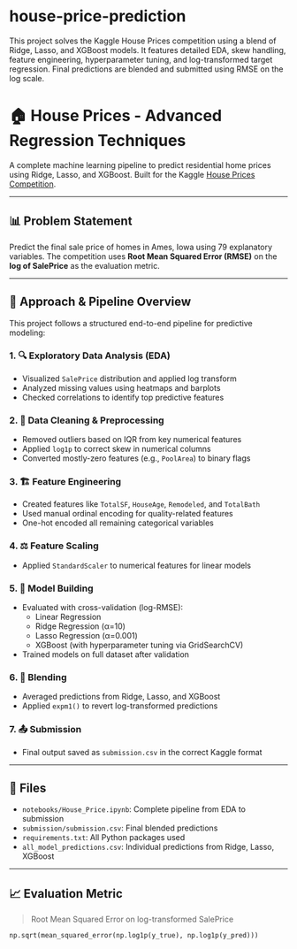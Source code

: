 # house-price-prediction
This project solves the Kaggle House Prices competition using a blend of Ridge, Lasso, and XGBoost models. It features detailed EDA, skew handling, feature engineering, hyperparameter tuning, and log-transformed target regression. Final predictions are blended and submitted using RMSE on the log scale.

# 🏠 House Prices - Advanced Regression Techniques

A complete machine learning pipeline to predict residential home prices using Ridge, Lasso, and XGBoost. Built for the Kaggle [House Prices Competition](https://www.kaggle.com/competitions/house-prices-advanced-regression-techniques).

---

## 📊 Problem Statement
Predict the final sale price of homes in Ames, Iowa using 79 explanatory variables. The competition uses **Root Mean Squared Error (RMSE)** on the **log of SalePrice** as the evaluation metric.

---

## 🚀 Approach & Pipeline Overview

This project follows a structured end-to-end pipeline for predictive modeling:

### 1. 🔍 Exploratory Data Analysis (EDA)
- Visualized `SalePrice` distribution and applied log transform
- Analyzed missing values using heatmaps and barplots
- Checked correlations to identify top predictive features

### 2. 🧹 Data Cleaning & Preprocessing
- Removed outliers based on IQR from key numerical features
- Applied `log1p` to correct skew in numerical columns
- Converted mostly-zero features (e.g., `PoolArea`) to binary flags

### 3. 🏗️ Feature Engineering
- Created features like `TotalSF`, `HouseAge`, `Remodeled`, and `TotalBath`
- Used manual ordinal encoding for quality-related features
- One-hot encoded all remaining categorical variables

### 4. ⚖️ Feature Scaling
- Applied `StandardScaler` to numerical features for linear models

### 5. 🤖 Model Building
- Evaluated with cross-validation (log-RMSE):
  - Linear Regression
  - Ridge Regression (α=10)
  - Lasso Regression (α=0.001)
  - XGBoost (with hyperparameter tuning via GridSearchCV)
- Trained models on full dataset after validation

### 6. 🔀 Blending
- Averaged predictions from Ridge, Lasso, and XGBoost
- Applied `expm1()` to revert log-transformed predictions

### 7. 📤 Submission
- Final output saved as `submission.csv` in the correct Kaggle format

---

## 📝 Files

- `notebooks/House_Price.ipynb`: Complete pipeline from EDA to submission
- `submission/submission.csv`: Final blended predictions
- `requirements.txt`: All Python packages used
- `all_model_predictions.csv`: Individual predictions from Ridge, Lasso, XGBoost

---

## 📈 Evaluation Metric

> Root Mean Squared Error on log-transformed SalePrice

```python
np.sqrt(mean_squared_error(np.log1p(y_true), np.log1p(y_pred)))
